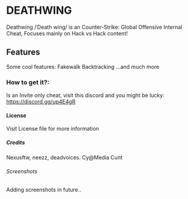 # DEATHWING
Deathwing /ˈDeath wing/  is an Counter-Strike: Global Offensive Internal Cheat, Focuses mainly on Hack vs Hack content!

## Features

Some cool features:
Fakewalk
Backtracking
...and much more

### How to get it?:

Is an Invite only cheat, visit this discord and you might be lucky: https://discord.gg/up4E4gR

#### License

Visit License file for more information

##### Credits

Nexusftw, neezz, deadvoices. Cy@Media Cunt

###### Screenshots

Adding screenshots in future..
